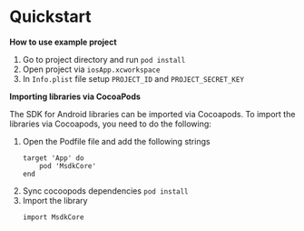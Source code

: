 # Quickstart

**How to use example project**
1. Go to project directory and run `pod install`
2. Open project via `iosApp.xcworkspace` 
3. In `Info.plist` file setup `PROJECT_ID` and `PROJECT_SECRET_KEY`

**Importing libraries via CocoaPods**

The SDK for Android libraries can be imported via Cocoapods. To import the libraries via
Cocoapods, you need to do the following:

1. Open the Podfile file and add the following strings 
    ```
    target 'App' do
        pod 'MsdkCore'
    end
    ```
2. Sync cocoopods dependencies `pod install`
3. Import the library
    ```
    import MsdkCore
    ```